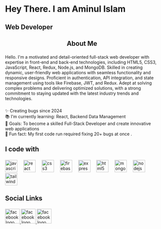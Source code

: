 <div align="center">


</div>

###

<h1 align="left">Hey There. I am Aminul Islam</h1>

###

<h2 align="left">Web Developer</h2>

###

<h2 align="center">About Me</h2>

###

<p align="left">Hello. I'm a motivated and detail-oriented full-stack web developer with expertise in front-end and back-end technologies, including HTML5, CSS3, JavaScript, React, Redux, Node.js, and MongoDB. Skilled in creating dynamic, user-friendly web applications with seamless functionality and responsive designs. Proficient in authentication, API integration, and state management using tools like Firebase, JWT, and Redux. Adept at solving complex problems and delivering optimized solutions, with a strong commitment to staying updated with the latest industry trends and technologies.</p>

###

<p align="left">✨ Creating bugs since  2024<br>📚 I'm currently learning: React, Backend Data Management<br>🎯 Goals: To become a skilled Full-Stack Developer and create innovative web applications<br>🎲 Fun fact: My first code run required fixing 20+ bugs at once .</p>

###

<h2 align="left">I code with</h2>

###

<div align="left">
  <img src="https://cdn.jsdelivr.net/gh/devicons/devicon/icons/javascript/javascript-original.svg" height="40" alt="javascript logo"  />
  <img width="12" />
  <img src="https://cdn.jsdelivr.net/gh/devicons/devicon/icons/react/react-original.svg" height="40" alt="react logo"  />
  <img width="12" />
  <img src="https://cdn.jsdelivr.net/gh/devicons/devicon/icons/css3/css3-original.svg" height="40" alt="css3 logo"  />
  <img width="12" />
  <img src="https://cdn.jsdelivr.net/gh/devicons/devicon/icons/firebase/firebase-plain.svg" height="40" alt="firebase logo"  />
  <img width="12" />
  <img src="https://cdn.jsdelivr.net/gh/devicons/devicon/icons/express/express-original.svg" height="40" alt="express logo"  />
  <img width="12" />
  <img src="https://cdn.jsdelivr.net/gh/devicons/devicon/icons/html5/html5-original.svg" height="40" alt="html5 logo"  />
  <img width="12" />
  <img src="https://cdn.jsdelivr.net/gh/devicons/devicon/icons/mongodb/mongodb-original.svg" height="40" alt="mongodb logo"  />
  <img width="12" />
  <img src="https://cdn.jsdelivr.net/gh/devicons/devicon/icons/nodejs/nodejs-original.svg" height="40" alt="nodejs logo"  />
  <img width="12" />
  <img src="https://cdn.jsdelivr.net/gh/devicons/devicon/icons/tailwindcss/tailwindcss-original-wordmark.svg" height="40" alt="tailwindcss logo"  />
</div>

###

<h2 align="left">Social Links</h2>

###

<div align="left">
  <a href="https://www.facebook.com/AminulislamShowrov12" target="_blank">
    <img src="https://raw.githubusercontent.com/maurodesouza/profile-readme-generator/master/src/assets/icons/social/facebook/default.svg" width="48" height="48" alt="facebook logo"  />
  </a>
    <a href="https://www.instagram.com/aminul_islam_showrov/" target="_blank">
    <img src="https://img.icons8.com/?size=100&id=BrU2BBoRXiWq&format=png&color=000000" alt="facebook logo" width="48" height="48" />
  </a> 
    <a href="https://www.linkedin.com/in/md-aminul-islam-showrov/" target="_blank">
    <img src="https://img.icons8.com/?size=100&id=13930&format=png&color=000000"  alt="facebook logo" width="48" height="48" />
  </a>
</div>

###



###

